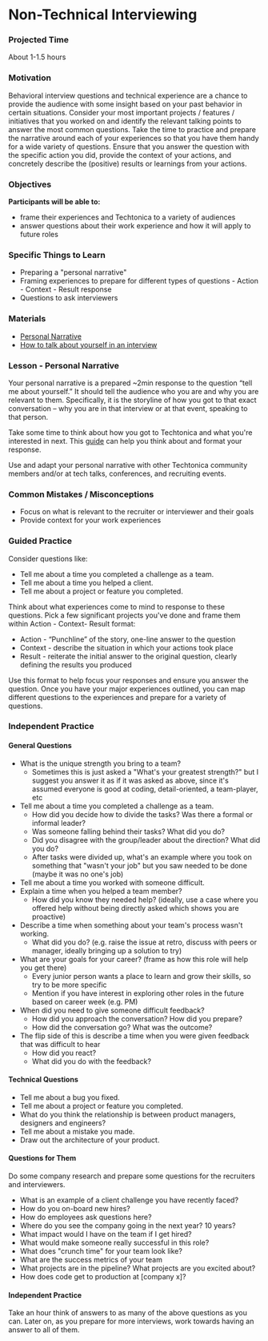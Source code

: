 # Non-Technical Interviewing

### Projected Time

About 1-1.5 hours

### Motivation

Behavioral interview questions and technical experience are a chance to provide the audience with some insight based on your past behavior in certain situations. Consider your most important projects / features / initiatives that you worked on and identify the relevant talking points to answer the most common questions. Take the time to practice and prepare the narrative around each of your experiences so that you have them handy for a wide variety of questions. Ensure that you answer the question with the specific action you did, provide the context of your actions, and concretely describe the (positive) results or learnings from your actions.

### Objectives

**Participants will be able to:**

- frame their experiences and Techtonica to a variety of audiences
- answer questions about their work experience and how it will apply to future roles

### Specific Things to Learn

- Preparing a "personal narrative"
- Framing experiences to prepare for different types of questions - Action - Context - Result response
- Questions to ask interviewers

### Materials

- [Personal Narrative](https://docs.google.com/document/d/1SkGqJfPYdDvZO1VDzTLxT7Uq_D5WiscvhX5-dYjrvac/edit?usp=sharing)
- [How to talk about yourself in an interview](https://stackoverflow.blog/2017/04/27/how-to-talk-about-yourself-in-an-interview/)

### Lesson - Personal Narrative

Your personal narrative is a prepared ~2min response to the question “tell me about yourself.” It should tell the audience who you are and why you are relevant to them. Specifically, it is the storyline of how you got to that exact conversation – why you are in that interview or at that event, speaking to that person.

Take some time to think about how you got to Techtonica and what you're interested in next. This [guide](https://docs.google.com/document/d/1SkGqJfPYdDvZO1VDzTLxT7Uq_D5WiscvhX5-dYjrvac/edit?usp=sharing) can help you think about and format your response.

Use and adapt your personal narrative with other Techtonica community members and/or at tech talks, conferences, and recruiting events.

### Common Mistakes / Misconceptions

- Focus on what is relevant to the recruiter or interviewer and their goals
- Provide context for your work experiences

### Guided Practice

Consider questions like:

- Tell me about a time you completed a challenge as a team.
- Tell me about a time you helped a client.
- Tell me about a project or feature you completed.

Think about what experiences come to mind to response to these questions. Pick a few significant projects you've done and frame them within Action - Context- Result format:

- Action - “Punchline” of the story, one-line answer to the question
- Context - describe the situation in which your actions took place
- Result - reiterate the initial answer to the original question, clearly defining the results you produced

Use this format to help focus your responses and ensure you answer the question. Once you have your major experiences outlined, you can map different questions to the experiences and prepare for a variety of questions.

### Independent Practice

#### General Questions

- What is the unique strength you bring to a team?
  - Sometimes this is just asked a "What's your greatest strength?" but I suggest you answer it as if it was asked as above, since it's assumed everyone is good at coding, detail-oriented, a team-player, etc
- Tell me about a time you completed a challenge as a team.
  - How did you decide how to divide the tasks? Was there a formal or informal leader?
  - Was someone falling behind their tasks? What did you do?
  - Did you disagree with the group/leader about the direction? What did you do?
  - After tasks were divided up, what's an example where you took on something that "wasn't your job" but you saw needed to be done (maybe it was no one's job)
- Tell me about a time you worked with someone difficult.
- Explain a time when you helped a team member?
  - How did you know they needed help? (ideally, use a case where you offered help without being directly asked which shows you are proactive)
- Describe a time when something about your team's process wasn't working.
  - What did you do? (e.g. raise the issue at retro, discuss with peers or manager, ideally bringing up a solution to try)
- What are your goals for your career? (frame as how this role will help you get there)
  - Every junior person wants a place to learn and grow their skills, so try to be more specific
  - Mention if you have interest in exploring other roles in the future based on career week (e.g. PM)
- When did you need to give someone difficult feedback? 
  - How did you approach the conversation? How did you prepare?
  - How did the conversation go? What was the outcome?
- The flip side of this is describe a time when you were given feedback that was difficult to hear
  - How did you react?
  - What did you do with the feedback?

#### Technical Questions

- Tell me about a bug you fixed.
- Tell me about a project or feature you completed.
- What do you think the relationship is between product managers, designers and engineers?
- Tell me about a mistake you made.
- Draw out the architecture of your product.

#### Questions for Them

Do some company research and prepare some questions for the recruiters and interviewers.

- What is an example of a client challenge you have recently faced?
- How do you on-board new hires?
- How do employees ask questions here?
- Where do you see the company going in the next year? 10 years?
- What impact would I have on the team if I get hired?
- What would make someone really successful in this role?
- What does "crunch time" for your team look like?
- What are the success metrics of your team
- What projects are in the pipeline? What projects are you excited about?
- How does code get to production at [company x]?

#### Independent Practice

Take an hour think of answers to as many of the above questions as you can. Later on, as you prepare for more interviews, work towards having an answer to all of them.
